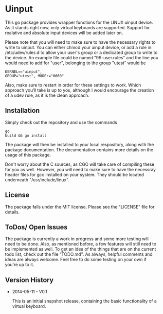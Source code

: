 Uinput
======

This go package provides wrapper functions for the LINUX uinput device. As it stands right now, only virtual keyboards are supported. Support for realative and absolute input devices will be added later on.

Please note that you will need to make sure to have the necessary rights to write to uinput. You can either chmod your uinput device, or add a rule in /etc/udev/rules.d to allow your user's group or a dedicated group to write to the device. An example file could be named "99-user.rules" and the line you would need to add for "user", belonging to the group "utest" would be <pre><code>KERNEL=="uinput", GROUP="utest", MODE:="0660"</code></pre> Also, make sure to restart in order for these settings to work. Which approach you'll take is up to you, although I would encourage the creation of a udev rule, as it is the clean approach.

Installation
-------------
Simply check out the repository and use the commands <pre><code>go build && go install</code></pre> The package will then be installed to your local respository, along with the package documentation. The documentation contains more details on the usage of this package. 

Don't worry about the C sources, as CGO will take care of compiling these for you as well. However, you will need to make sure to have the necessray header files for gcc installed on your system. They should be located underneath "/usr/include/linux".

License
--------
The package falls under the MIT license. Please see the "LICENSE" file for details.

ToDos/ Open Issues
------------------
The package is currently a work in progress and some more testing will need to be done. Also, as mentioned before, a few features will still need to be implemented as well. To get an idea of the things that are on the current todo list, check out the file "TODO.md". As always, helpful comments and ideas are always welcome. Feel free to do some testing on your own if you're up to it.

Version History
---------------
* 2014-05-11 - V0.1 
	
	This is an initial snapshot release, containing the basic functionality of a virtual keyboard.
